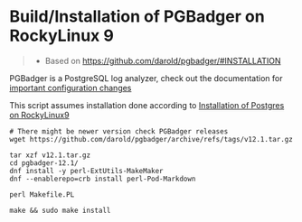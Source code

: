 # Build/Installation of PGBadger on RockyLinux 9

> - Based on https://github.com/darold/pgbadger/#INSTALLATION

PGBadger is a PostgreSQL log analyzer, check out the documentation for [important configuration changes](https://github.com/darold/pgbadger/#postgresql-configuration)


This script assumes installation done according to [Installation of Postgres on RockyLinux9](./)

```
# There might be newer version check PGBadger releases
wget https://github.com/darold/pgbadger/archive/refs/tags/v12.1.tar.gz

tar xzf v12.1.tar.gz
cd pgbadger-12.1/
dnf install -y perl-ExtUtils-MakeMaker
dnf --enablerepo=crb install perl-Pod-Markdown

perl Makefile.PL

make && sudo make install
```
